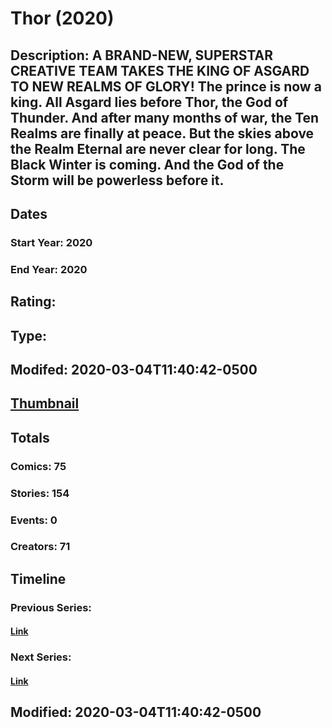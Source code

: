 # Thor (2020)
## Description: A BRAND-NEW, SUPERSTAR CREATIVE TEAM TAKES THE KING OF ASGARD TO NEW REALMS OF GLORY! The prince is now a king. All Asgard lies before Thor, the God of Thunder. And after many months of war, the Ten Realms are finally at peace. But the skies above the Realm Eternal are never clear for long. The Black Winter is coming. And the God of the Storm will be powerless before it.
## Dates
### Start Year: 2020
### End Year: 2020
## Rating: 
## Type: 
## Modifed: 2020-03-04T11:40:42-0500
## [Thumbnail](http://i.annihil.us/u/prod/marvel/i/mg/3/20/5e011a4977a80.jpg)
## Totals
### Comics: 75
### Stories: 154
### Events: 0
### Creators: 71
## Timeline
### Previous Series: 
#### [Link]()
### Next Series: 
#### [Link]()
## Modified: 2020-03-04T11:40:42-0500